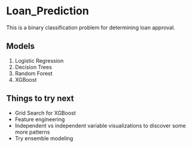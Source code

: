 # Loan_Prediction

This is a binary classification problem for determining loan approval. 

## Models
1. Logistic Regression
2. Decision Trees
3. Random Forest
4. XGBoost

## Things to try next
 - Grid Search for XGBoost
 - Feature engineering
 - Independent vs independent variable visualizations to discover some more patterns
 - Try ensemble modeling 
